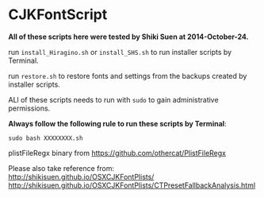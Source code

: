 CJKFontScript
=============

<b>All of these scripts here were tested by Shiki Suen at 2014-October-24.</b>

run `install_Hiragino.sh`	or `install_SHS.sh` to run installer scripts by Terminal.

run `restore.sh` to restore fonts and settings from the backups created by installer scripts.

ALl of these scripts needs to run with `sudo` to gain administrative permissions.

<b>Always follow the following rule to run these scripts by Terminal</b>:
<pre><code>sudo bash XXXXXXXX.sh</code></pre>


plistFileRegx binary from <https://github.com/othercat/PlistFileRegx>


Please also take reference from:<br><http://shikisuen.github.io/OSXCJKFontPlists/><br><http://shikisuen.github.io/OSXCJKFontPlists/CTPresetFallbackAnalysis.html>

